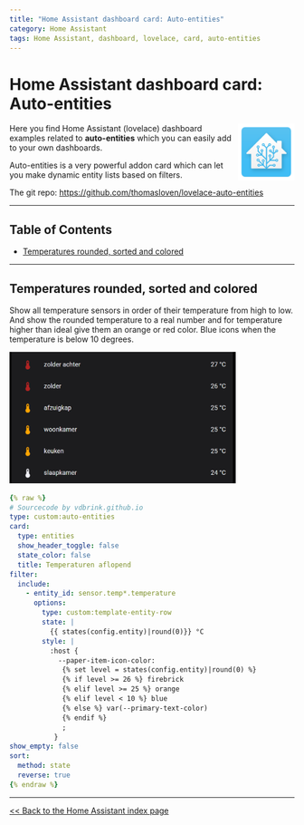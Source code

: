 ```yaml
---
title: "Home Assistant dashboard card: Auto-entities"
category: Home Assistant
tags: Home Assistant, dashboard, lovelace, card, auto-entities
---
```

# Home Assistant dashboard card: Auto-entities

<a href="index"><img src="images/home_assistant_logo.png" style="float: right;" alt="Home Assistant logo" height="100px"></a>

Here you find Home Assistant (lovelace) dashboard examples related to **auto-entities** which you can easily add to your own dashboards.

Auto-entities is a very powerful addon card which can let you make dynamic entity lists based on filters.

The git repo: https://github.com/thomasloven/lovelace-auto-entities

---
## Table of Contents
<!-- TOC -->
* [Temperatures rounded, sorted and colored](#temperatures-rounded-sorted-and-colored)
<!-- TOC -->

---

## Temperatures rounded, sorted and colored

Show all temperature sensors in order of their temperature from high to low. And show the rounded temperature to a real number and for temperature higher than ideal give them an orange or red color. Blue icons when the temperature is below 10 degrees.

<img src="images_autoentities/temp_round_sorted_color-autoentities.png" alt="Temperatures rounded, sorted and colored" width="400">

```yaml
{% raw %}
# Sourcecode by vdbrink.github.io
type: custom:auto-entities
card:
  type: entities
  show_header_toggle: false
  state_color: false
  title: Temperaturen aflopend
filter:
  include:
    - entity_id: sensor.temp*.temperature
      options:
        type: custom:template-entity-row
        state: |
          {{ states(config.entity)|round(0)}} °C
        style: |
          :host {
            --paper-item-icon-color:
             {% set level = states(config.entity)|round(0) %}
             {% if level >= 26 %} firebrick
             {% elif level >= 25 %} orange
             {% elif level < 10 %} blue
             {% else %} var(--primary-text-color)
             {% endif %} 
             ;
           }
show_empty: false
sort:
  method: state
  reverse: true
{% endraw %}
```
---
[<< Back to the Home Assistant index page](index)